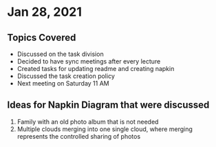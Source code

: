 # Jan 28, 2021

## Topics Covered

- Discussed on the task division
- Decided to have sync meetings after every lecture
- Created tasks for updating readme and creating napkin
- Discussed the task creation policy
- Next meeting on Saturday 11 AM

## Ideas for Napkin Diagram that were discussed

1.  Family with an old photo album that is not needed
2.  Multiple clouds merging into one single cloud, where merging represents the controlled sharing of photos


